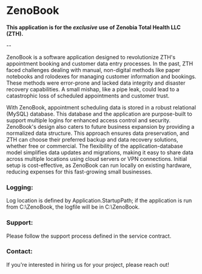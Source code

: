 # ZenoBook

**This application is for the _exclusive_ use of Zenobia Total Health LLC (ZTH).**

--

ZenoBook is a software application designed to revolutionize ZTH's appointment booking and customer data entry processes. In the past, ZTH faced challenges dealing with manual, non-digital methods like paper notebooks and rolodexes for managing customer information and bookings. These methods were error-prone and lacked data integrity and disaster recovery capabilities. A small mishap, like a pipe leak, could lead to a catastrophic loss of scheduled appointments and customer trust.


With ZenoBook, appointment scheduling data is stored in a robust relational (MySQL) database. This database and the application are purpose-built to support multiple logins for enhanced access control and security. ZenoBook's design also caters to future business expansion by providing a normalized data structure. This approach ensures data preservation, and ZTH can choose their preferred backup and data recovery solutions, whether free or commercial. The flexibility of the application-database model simplifies data updates and migrations, making it easy to share data across multiple locations using cloud servers or VPN connections. Initial setup is cost-effective, as ZenoBook can run locally on existing hardware, reducing expenses for this fast-growing small businesses.


### Logging:
Log location is defined by Application.StartupPath; if the application is run from C:\ZenoBook, the logfile will be in C:\ZenoBook.

### Support:
Please follow the support process defined in the service contract.

### Contact:
If you're interested in hiring us for your project, please reach out!
